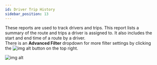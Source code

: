 ```yaml
---
id: Driver Trip History
sidebar_position: 13
---
```

These reports are used to track drivers and trips. This report lists a summary of the route and trips a driver is assigned to. It also includes the start and end time of a route by a driver. <br /> 
There is an **Advanced Filter** dropdown for more filter settings by clicking the ![img alt](/img/advanced-filter-btn.png) button on the top right.

![img alt](/img/drivers-history.png)